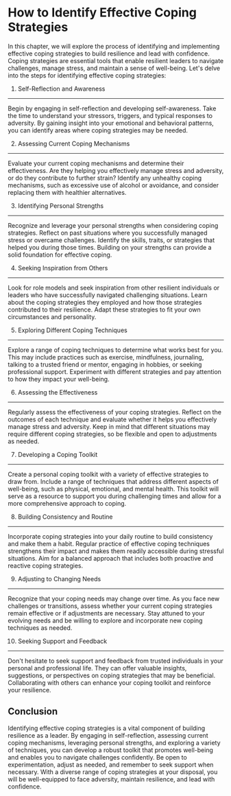 How to Identify Effective Coping Strategies
======================================================

In this chapter, we will explore the process of identifying and implementing effective coping strategies to build resilience and lead with confidence. Coping strategies are essential tools that enable resilient leaders to navigate challenges, manage stress, and maintain a sense of well-being. Let's delve into the steps for identifying effective coping strategies:

1. Self-Reflection and Awareness
--------------------------------

Begin by engaging in self-reflection and developing self-awareness. Take the time to understand your stressors, triggers, and typical responses to adversity. By gaining insight into your emotional and behavioral patterns, you can identify areas where coping strategies may be needed.

2. Assessing Current Coping Mechanisms
--------------------------------------

Evaluate your current coping mechanisms and determine their effectiveness. Are they helping you effectively manage stress and adversity, or do they contribute to further strain? Identify any unhealthy coping mechanisms, such as excessive use of alcohol or avoidance, and consider replacing them with healthier alternatives.

3. Identifying Personal Strengths
---------------------------------

Recognize and leverage your personal strengths when considering coping strategies. Reflect on past situations where you successfully managed stress or overcame challenges. Identify the skills, traits, or strategies that helped you during those times. Building on your strengths can provide a solid foundation for effective coping.

4. Seeking Inspiration from Others
----------------------------------

Look for role models and seek inspiration from other resilient individuals or leaders who have successfully navigated challenging situations. Learn about the coping strategies they employed and how those strategies contributed to their resilience. Adapt these strategies to fit your own circumstances and personality.

5. Exploring Different Coping Techniques
----------------------------------------

Explore a range of coping techniques to determine what works best for you. This may include practices such as exercise, mindfulness, journaling, talking to a trusted friend or mentor, engaging in hobbies, or seeking professional support. Experiment with different strategies and pay attention to how they impact your well-being.

6. Assessing the Effectiveness
------------------------------

Regularly assess the effectiveness of your coping strategies. Reflect on the outcomes of each technique and evaluate whether it helps you effectively manage stress and adversity. Keep in mind that different situations may require different coping strategies, so be flexible and open to adjustments as needed.

7. Developing a Coping Toolkit
------------------------------

Create a personal coping toolkit with a variety of effective strategies to draw from. Include a range of techniques that address different aspects of well-being, such as physical, emotional, and mental health. This toolkit will serve as a resource to support you during challenging times and allow for a more comprehensive approach to coping.

8. Building Consistency and Routine
-----------------------------------

Incorporate coping strategies into your daily routine to build consistency and make them a habit. Regular practice of effective coping techniques strengthens their impact and makes them readily accessible during stressful situations. Aim for a balanced approach that includes both proactive and reactive coping strategies.

9. Adjusting to Changing Needs
------------------------------

Recognize that your coping needs may change over time. As you face new challenges or transitions, assess whether your current coping strategies remain effective or if adjustments are necessary. Stay attuned to your evolving needs and be willing to explore and incorporate new coping techniques as needed.

10. Seeking Support and Feedback
--------------------------------

Don't hesitate to seek support and feedback from trusted individuals in your personal and professional life. They can offer valuable insights, suggestions, or perspectives on coping strategies that may be beneficial. Collaborating with others can enhance your coping toolkit and reinforce your resilience.

Conclusion
----------

Identifying effective coping strategies is a vital component of building resilience as a leader. By engaging in self-reflection, assessing current coping mechanisms, leveraging personal strengths, and exploring a variety of techniques, you can develop a robust toolkit that promotes well-being and enables you to navigate challenges confidently. Be open to experimentation, adjust as needed, and remember to seek support when necessary. With a diverse range of coping strategies at your disposal, you will be well-equipped to face adversity, maintain resilience, and lead with confidence.
